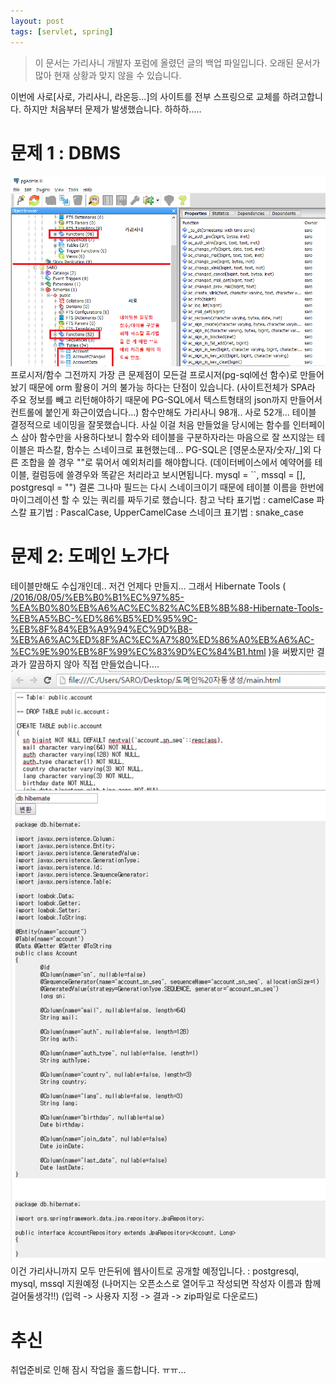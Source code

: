 ```yaml
---
layout: post
tags: [servlet, spring]
---
```


> 이 문서는 가리사니 개발자 포럼에 올렸던 글의 백업 파일입니다.
오래된 문서가 많아 현재 상황과 맞지 않을 수 있습니다.


이번에 사로[사로, 가리사니, 라온등...]의 사이트를 전부 스프링으로 교체를 하려고합니다.
하지만 처음부터 문제가 발생했습니다. 하하하.....


# 문제 1 : DBMS
![](/file/old/158.png)
프로시저/함수
그전까지 가장 큰 문제점이 모든걸 프로시저(pg-sql에선 함수)로 만들어놨기 때문에 orm 활용이 거의 불가능 하다는 단점이 있습니다.
(사이트전체가 SPA라 주요 정보를 빼고 리턴해야하기 때문에 PG-SQL에서 텍스트형태의 json까지 만들어서 컨트롤에 붙인게 화근이였습니다...)
함수만해도 가리사니 98개.. 사로 52개...
테이블
결정적으로 네이밍을 잘못했습니다.
사실 이걸 처음 만들었을 당시에는 함수를 인터페이스 삼아 함수만을 사용하다보니 함수와 테이블을 구분하자라는 마음으로 잘 쓰지않는 테이블은 파스칼, 함수는 스네이크로 표현했는데...
PG-SQL은 [영문소문자/숫자/_]외 다른 조합을 쓸 경우 ""로 묶어서 예외처리를 해야합니다.
(데이터베이스에서 예약어를 테이블, 컬럼등에 쓸경우와 똑같은 처리라고 보시면됩니다. mysql = ``, mssql = [], postgresql = "")
결론
그나마 필드는 다시 스네이크이기 때문에 테이블 이름을 한번에 마이그레이션 할 수 있는 쿼리를 짜두기로 했습니다.
참고
낙타 표기법 : camelCase
파스칼 표기법 : PascalCase, UpperCamelCase
스네이크 표기법 : snake_case


# 문제 2: 도메인 노가다
테이블만해도 수십개인데.. 저건 언제다 만들지...
그래서 Hibernate Tools ( [/2016/08/05/%EB%B0%B1%EC%97%85-%EA%B0%80%EB%A6%AC%EC%82%AC%EB%8B%88-Hibernate-Tools-%EB%A5%BC-%ED%86%B5%ED%95%9C-%EB%8F%84%EB%A9%94%EC%9D%B8-%EB%A6%AC%ED%8F%AC%EC%A7%80%ED%86%A0%EB%A6%AC-%EC%9E%90%EB%8F%99%EC%83%9D%EC%84%B1.html](/2016/08/05/%EB%B0%B1%EC%97%85-%EA%B0%80%EB%A6%AC%EC%82%AC%EB%8B%88-Hibernate-Tools-%EB%A5%BC-%ED%86%B5%ED%95%9C-%EB%8F%84%EB%A9%94%EC%9D%B8-%EB%A6%AC%ED%8F%AC%EC%A7%80%ED%86%A0%EB%A6%AC-%EC%9E%90%EB%8F%99%EC%83%9D%EC%84%B1.html) )을 써봤지만 결과가 깔끔하지 않아 직접 만들었습니다....
![](/file/old/159.png)
이건 가리사니까지 모두 만든뒤에 웹사이트로 공개할 예정입니다.
: postgresql, mysql, mssql 지원예정 (나머지는 오픈소스로 열어두고 작성되면 작성자 이름과 함께 걸어둘생각!!)
(입력 -> 사용자 지정 -> 결과 -> zip파일로 다운로드)


# 추신
취업준비로 인해 잠시 작업을 홀드합니다. ㅠㅠ...